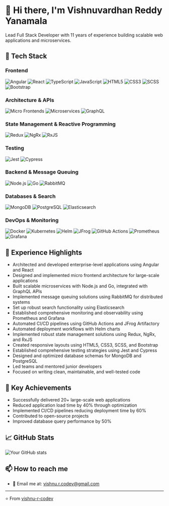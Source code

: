 # 👋 Hi there, I'm Vishnuvardhan Reddy Yanamala

Lead Full Stack Developer with 11 years of experience building scalable web applications and microservices.

## 🚀 Tech Stack

### Frontend
![Angular](https://img.shields.io/badge/-Angular-DD0031?style=flat-square&logo=angular&logoColor=white)
![React](https://img.shields.io/badge/-React-61DAFB?style=flat-square&logo=react&logoColor=black)
![TypeScript](https://img.shields.io/badge/-TypeScript-3178C6?style=flat-square&logo=typescript&logoColor=white)
![JavaScript](https://img.shields.io/badge/-JavaScript-F7DF1E?style=flat-square&logo=javascript&logoColor=black)
![HTML5](https://img.shields.io/badge/-HTML5-E34F26?style=flat-square&logo=html5&logoColor=white)
![CSS3](https://img.shields.io/badge/-CSS3-1572B6?style=flat-square&logo=css3&logoColor=white)
![SCSS](https://img.shields.io/badge/-SCSS-CC6699?style=flat-square&logo=sass&logoColor=white)
![Bootstrap](https://img.shields.io/badge/-Bootstrap-7952B3?style=flat-square&logo=bootstrap&logoColor=white)

### Architecture & APIs
![Micro Frontends](https://img.shields.io/badge/-Micro%20Frontends-FF6B6B?style=flat-square)
![Microservices](https://img.shields.io/badge/-Microservices-3DDC84?style=flat-square)
![GraphQL](https://img.shields.io/badge/-GraphQL-E10098?style=flat-square&logo=graphql&logoColor=white)

### State Management & Reactive Programming
![Redux](https://img.shields.io/badge/-Redux-764ABC?style=flat-square&logo=redux&logoColor=white)
![NgRx](https://img.shields.io/badge/-NgRx-BA2BD2?style=flat-square&logo=redux&logoColor=white)
![RxJS](https://img.shields.io/badge/-RxJS-B7178C?style=flat-square&logo=reactivex&logoColor=white)

### Testing
![Jest](https://img.shields.io/badge/-Jest-C21325?style=flat-square&logo=jest&logoColor=white)
![Cypress](https://img.shields.io/badge/-Cypress-17202C?style=flat-square&logo=cypress&logoColor=white)

### Backend & Message Queuing
![Node.js](https://img.shields.io/badge/-Node.js-339933?style=flat-square&logo=node.js&logoColor=white)
![Go](https://img.shields.io/badge/-Go-00ADD8?style=flat-square&logo=go&logoColor=white)
![RabbitMQ](https://img.shields.io/badge/-RabbitMQ-FF6600?style=flat-square&logo=rabbitmq&logoColor=white)

### Databases & Search
![MongoDB](https://img.shields.io/badge/-MongoDB-47A248?style=flat-square&logo=mongodb&logoColor=white)
![PostgreSQL](https://img.shields.io/badge/-PostgreSQL-336791?style=flat-square&logo=postgresql&logoColor=white)
![Elasticsearch](https://img.shields.io/badge/-Elasticsearch-005571?style=flat-square&logo=elasticsearch&logoColor=white)

### DevOps & Monitoring
![Docker](https://img.shields.io/badge/-Docker-2496ED?style=flat-square&logo=docker&logoColor=white)
![Kubernetes](https://img.shields.io/badge/-Kubernetes-326CE5?style=flat-square&logo=kubernetes&logoColor=white)
![Helm](https://img.shields.io/badge/-Helm-0F1689?style=flat-square&logo=helm&logoColor=white)
![JFrog](https://img.shields.io/badge/-JFrog-41BF47?style=flat-square&logo=jfrog&logoColor=white)
![GitHub Actions](https://img.shields.io/badge/-GitHub%20Actions-2088FF?style=flat-square&logo=github-actions&logoColor=white)
![Prometheus](https://img.shields.io/badge/-Prometheus-E6522C?style=flat-square&logo=prometheus&logoColor=white)
![Grafana](https://img.shields.io/badge/-Grafana-F46800?style=flat-square&logo=grafana&logoColor=white)

## 💼 Experience Highlights

- Architected and developed enterprise-level applications using Angular and React
- Designed and implemented micro frontend architecture for large-scale applications
- Built scalable microservices with Node.js and Go, integrated with GraphQL APIs
- Implemented message queuing solutions using RabbitMQ for distributed systems
- Set up robust search functionality using Elasticsearch
- Established comprehensive monitoring and observability using Prometheus and Grafana
- Automated CI/CD pipelines using GitHub Actions and JFrog Artifactory
- Automated deployment workflows with Helm charts
- Implemented robust state management solutions using Redux, NgRx, and RxJS
- Created responsive layouts using HTML5, CSS3, SCSS, and Bootstrap
- Established comprehensive testing strategies using Jest and Cypress
- Designed and optimized database schemas for MongoDB and PostgreSQL
- Led teams and mentored junior developers
- Focused on writing clean, maintainable, and well-tested code

## 🌟 Key Achievements

- Successfully delivered 20+ large-scale web applications
- Reduced application load time by 40% through optimization
- Implemented CI/CD pipelines reducing deployment time by 60%
- Contributed to open-source projects
- Improved database query performance by 50%

## 📈 GitHub Stats

![Your GitHub stats](https://github-readme-stats.vercel.app/api?username=vishnu-r-codev&show_icons=true&theme=dracula)


## 📫 How to reach me

- 📧 Email me at: vishnu.r.codev@gmail.com
---
⭐️ From [vishnu-r-codev](https://github.com/vishnu-r-codev/) 
